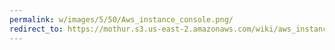 ```yaml
---
permalink: w/images/5/50/Aws_instance_console.png/
redirect_to: https://mothur.s3.us-east-2.amazonaws.com/wiki/aws_instance_console.png
---
```


